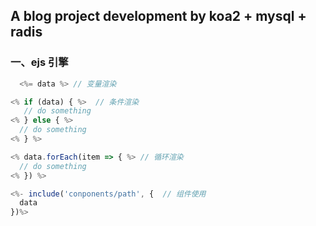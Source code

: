 ## A blog project development by koa2 + mysql + radis

### 一、ejs 引擎

```javascript
  <%= data %> // 变量渲染
```

```javascript
<% if (data) { %>  // 条件渲染
   // do something
<% } else { %>
  // do something
<% } %>
```

```javascript
<% data.forEach(item => { %> // 循环渲染
  // do something
<% }) %>
```

```javascript
<%- include('conponents/path', {  // 组件使用
  data
})%>
```
